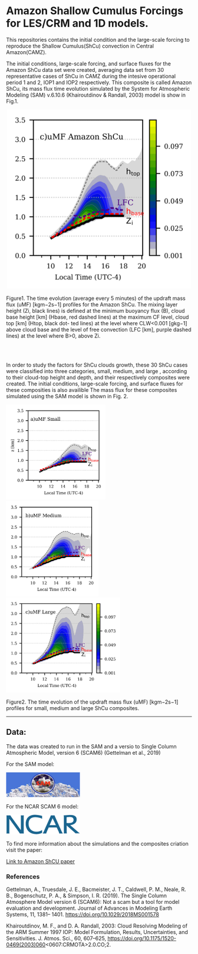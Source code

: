# Amazon Shallow Cumulus Forcings for LES/CRM and 1D models. 

This repositories contains the initial 
condition and the large-scale forcing 
to reproduce the Shallow Cumulus(ShCu)
convection in Central Amazon(CAMZ). 

The initial conditions, large-scale forcing, and surface 
fluxes for the Amazon ShCu data set were created, 
averaging data set from 30 representative 
cases of ShCu in CAMZ during the intesive operational period 1 and 2, IOP1 and IOP2 
respectively. This composite is called Amazon ShCu, its mass flux time 
evolution simulated by the System for Atmospheric
Modeling (SAM)  v.6.10.6 (Khairoutdinov & Randall, 2003) model is show in Fig.1. 

<p align="center">
 <img src="fig/mass_flux_2d_ca_sh.png" width="500" />
</p>
Figure1. The time evolution (average every 5 minutes) of the updraft mass flux (uMF) [kgm−2s−1] profiles
for the Amazon ShCu. The mixing layer height (Zi, black lines) is defined at the minimum buoyancy flux (B), cloud base
height [km] (Hbase, red dashed lines) at the maximum CF level, cloud top [km] (Htop, black dot-
ted lines) at the level where CLW<0.001 [gkg−1]  above cloud base and the
level of free convection (LFC [km], purple dashed lines) at the level where B>0, above Zi.

<br><br>

In order to study the factors for ShCu clouds growth, these 30 ShCu cases were classified 
into three categories, small, medium, and
large , according to their cloud-top height and depth, and their respectively composites were created.
The initial conditions, large-scale forcing, and surface 
fluxes for these composities is also availible 
The mass flux for these composites simulated using the SAM model is shown 
in Fig. 2. 

<p float="left">
  <img src="fig/mass_flux_2d_small.png" width="270" />
  <img src="/fig/mass_flux_2d_medium.png" width="250" /> 
  <img src="/fig/mass_flux_2d_large_all.png" width="310" />
</p>
Figure2. The time evolution of the updraft mass flux (uMF) [kgm−2s−1] profiles
for small, medium and large ShCu composites. 

_____
## Data:

The data  was created to run in
the SAM and a versio to 
Single Column Atmospheric Model, version 6 (SCAM6) (Gettelman et al., 2019)

For the SAM model:

[<img src='fig/sam_logo.jpg' width='200'>](SAM_forcings)

For the NCAR SCAM 6 model:

[<img src='fig/logo-ncar-active.png' width='200'>](SCAM_forcings)



To find more information about the simulations and the composites criation 
visit the paper:

[Link to Amazon ShCU paper](https://doi.org/10.1002/essoar.10510700.2)


### References

Gettelman, A., Truesdale, J. E., Bacmeister, J. T., Caldwell, P. M., Neale, R. B., Bogenschutz, P. A., & Simpson, I. R. (2019). The Single Column Atmosphere Model version 6 (SCAM6): Not a scam but a tool for model evaluation and development. Journal of Advances in Modeling Earth Systems, 11, 1381– 1401. https://doi.org/10.1029/2018MS001578

Khairoutdinov, M. F., and D. A. Randall, 2003: Cloud Resolving Modeling of the ARM Summer 1997 IOP: Model Formulation, Results, Uncertainties, and Sensitivities. J. Atmos. Sci., 60, 607–625, https://doi.org/10.1175/1520-0469(2003)060<0607:CRMOTA>2.0.CO;2.
